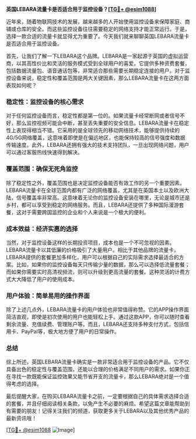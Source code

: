 **英国LEBARA流量卡是否适合用于监控设备？[[TG💪+ @esim1088](https://t.me/s/esim1088)]**

近年来，随着物联网技术的发展，越来越多的人开始使用监控设备来保障家庭、商铺或仓库的安全。而这些监控设备往往需要稳定的网络支持才能正常运行。于是，选择一款合适的流量卡就显得尤为重要了。今天我们就来聊聊英国LEBARA流量卡是否适合用于监控设备。

首先，让我们了解一下LEBARA这个品牌。LEBARA是一家起源于英国的虚拟运营商，以其高性价比和灵活的服务模式受到全球用户的喜爱。它提供多种资费套餐，包括数据流量包、语音通话包等，非常适合那些需要长期稳定连接的用户。对于监控设备来说，稳定性和覆盖范围是两大关键因素，那么LEBARA流量卡在这两方面表现如何呢？

### 稳定性：监控设备的核心需求

对于任何监控设备而言，稳定性都是第一位的。如果流量卡经常断网或者信号不好，那么监控视频可能会中断，甚至丢失重要的安全信息。LEBARA流量卡在稳定性上表现得相当不错。它采用的是全球领先的移动网络技术，能够提供持续的4G/5G网络覆盖，这意味着即使是在偏远地区，也能保持较高的信号强度和数据传输速度。此外，LEBARA还拥有强大的技术支持团队，一旦出现网络问题，用户可以通过客服热线快速得到解决。

### 覆盖范围：确保无死角监控

除了稳定性之外，覆盖范围也是决定监控设备能否有效工作的另一个重要因素。LEBARA流量卡在全球范围内都有广泛的网络覆盖，尤其是在英国本土以及欧洲大陆，信号覆盖率非常高。这意味着无论你的监控设备安装在哪里，无论是城市还是乡村，都可以享受到稳定的网络服务。而且，LEBARA还提供了多种国际漫游套餐，这对于需要跨国监控的企业和个人来说是一个极大的便利。

### 成本效益：经济实惠的选择

当然，对于监控设备这样的长期投资项目，成本也是一个不可忽视的因素。LEBARA流量卡以其低廉的价格吸引了大量用户。相比于其他品牌的流量卡，LEBARA提供的套餐更加多样化，用户可以根据自己的实际需求选择最适合的方案。比如，如果你的监控设备每天只传输少量的数据，那么可以选择低流量套餐；而如果你需要实时高清视频流，则可以升级到更高流量的套餐。这种灵活的计费方式大大降低了用户的使用成本。

### 用户体验：简单易用的操作界面

除了上述几点外，LEBARA流量卡的用户体验也非常值得称赞。它的APP操作界面简洁直观，即使是初次使用的用户也能轻松上手。通过这款APP，你可以随时查看剩余流量、充值续费、管理账户等。而且，LEBARA还支持多种支付方式，包括信用卡、PayPal等，极大地方便了用户的日常操作。

### 总结

综上所述，英国LEBARA流量卡确实是一款非常适合用于监控设备的产品。它不仅具备出色的稳定性与覆盖范围，还能以合理的价格满足不同用户的需求。如果你正在寻找一款既能保证监控效果又能节省开支的流量卡，那么LEBARA绝对是一个值得考虑的选择。

最后提醒大家，在购买LEBARA流量卡之前，一定要根据自己的具体需求选择合适的套餐，并且仔细阅读相关条款，以免产生不必要的麻烦。希望这篇文章能帮助到有需要的朋友！记得关注我们的频道，获取更多关于LEBARA以及其他优秀产品的最新资讯哦！

[[TG💪+ @esim1088](https://t.me/s/esim1088) ![Image](https://i.postimg.cc/4NQfJmqS/Snipaste-2025-05-13-00-14-12.png)]